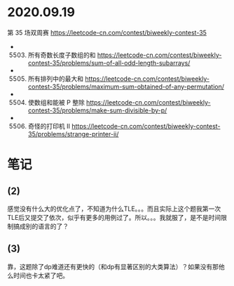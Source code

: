 
# 2020.09.19

第 35 场双周赛 https://leetcode-cn.com/contest/biweekly-contest-35
- 5503. 所有奇数长度子数组的和 https://leetcode-cn.com/contest/biweekly-contest-35/problems/sum-of-all-odd-length-subarrays/
- 5505. 所有排列中的最大和 https://leetcode-cn.com/contest/biweekly-contest-35/problems/maximum-sum-obtained-of-any-permutation/
- 5504. 使数组和能被 P 整除 https://leetcode-cn.com/contest/biweekly-contest-35/problems/make-sum-divisible-by-p/
- 5506. 奇怪的打印机 II https://leetcode-cn.com/contest/biweekly-contest-35/problems/strange-printer-ii/

# 笔记

## (2)

感觉没有什么大的优化点了，不知道为什么TLE。。。而且实际上这个题我第一次TLE后又提交了依次，似乎有更多的用例过了。所以。。。我就服了，是不是时间限制搞成别的语言的了？

## (3)

靠，这题除了dp难道还有更快的（和dp有显著区别的大类算法）？如果没有那他么时间也卡太紧了吧。
